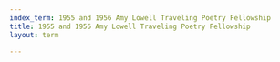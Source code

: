 ```yaml
---
index_term: 1955 and 1956 Amy Lowell Traveling Poetry Fellowship
title: 1955 and 1956 Amy Lowell Traveling Poetry Fellowship
layout: term

---
```

